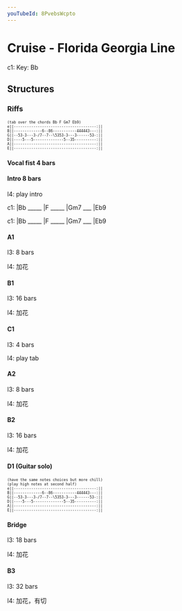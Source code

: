 ```yaml
---
youTubeId: 8PvebsWcpto
---
```


# Cruise - Florida Georgia Line

c1: Key: Bb

## Structures

### Riffs

<span style="font-size:0.7em; scroll-snap-stop: always; scroll-snap-align: start;">

```
(tab over the chords Bb F Gm7 Eb9)
e||--------------------------------------:||
B||-------------6--86-----------444443---:||
G||--53-3---3-/7--7--\5353-3---3------53-:||
D||----5---5--------------5--35----------:||
A||--------------------------------------:||
E||--------------------------------------:||
```
</span>

#### Vocal fist 4 bars

#### Intro 8 bars

l4: play intro

c1: |Bb _____ |F _____ |Gm7 ___ |Eb9

c1: |Bb _____ |F _____ |Gm7 ___ |Eb9

#### A1

l3: 8 bars

l4: 加花

#### B1

l3: 16 bars

l4: 加花

#### C1

l3: 4 bars

l4: play tab

#### A2

l3: 8 bars

l4: 加花

#### B2

l3: 16 bars

l4: 加花

#### D1 (Guitar solo)

<span style="font-size:0.7em; scroll-snap-stop: always; scroll-snap-align: start;">

```
(have the same notes choices but more chill)
(play high notes at second half)
e||--------------------------------------:||
B||-------------6--86-----------444443---:||
G||--53-3---3-/7--7--\5353-3---3------53-:||
D||----5---5--------------5--35----------:||
A||--------------------------------------:||
E||--------------------------------------:||
```
</span>

#### Bridge

l3: 18 bars

l4: 加花

#### B3

l3: 32 bars

l4: 加花，有切
